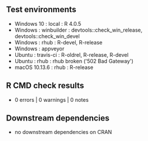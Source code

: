 ## Test environments

- Windows 10    : local         : R 4.0.5
- Windows       : winbuilder    : devtools::check_win_release, devtools::check_win_devel
- Windows       : rhub          : R-devel, R-release
- Windows       : appveyor
- Ubuntu        : travis-ci     : R-oldrel, R-release, R-devel
- Ubuntu        : rhub          : rhub broken ('502 Bad Gateway')
- macOS 10.13.6 : rhub          : R-release


## R CMD check results

- 0 errors | 0 warnings | 0 notes


## Downstream dependencies

- no downstream dependencies on CRAN
